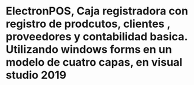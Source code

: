 # ElectronPOS,   Caja registradora  con registro de prodcutos, clientes , proveedores y contabilidad basica. Utilizando  windows forms  en un modelo de cuatro capas,  en visual studio 2019
